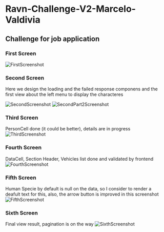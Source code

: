# Ravn-Challenge-V2-Marcelo-Valdivia

## Challenge for job application

### First Screen

![FirstScreenshot](https://user-images.githubusercontent.com/64241651/133698148-1f57e388-1ba1-455b-8779-a4ed79e1f95e.png)

### Second Screen
Here we design the loading and the failed response componens and the first view about the left menu to display the characteres

![SecondScreenshot](https://user-images.githubusercontent.com/64241651/133796717-89073179-cc8b-4ba0-a918-2c53255ea716.png)
![SecondPart2Screenshot](https://user-images.githubusercontent.com/64241651/133937493-2ff56121-0955-46a4-a948-7dcbe2f24575.png)



### Third Screen
PersonCell done (it could be better), details are in progress
![ThirdScreenshot](https://user-images.githubusercontent.com/64241651/133917897-cbee0b99-f60e-47c5-8b73-678114035d80.png)

### Fourth Screen
DataCell, Section Header, Vehicles list done and validated by frontend
![FourthScreenshot](https://user-images.githubusercontent.com/64241651/133937268-41b0f6e8-0618-46d6-83ea-c16405f6387d.png)

### Fifth Screen
Human Specie by default is null on the data, so I consider to render a deafult text for this, also, the arrow button is improved in this screenshot
![FifthScreenshot](https://user-images.githubusercontent.com/64241651/133937313-92f896de-d6c0-44f6-8623-2b5eea2c1a51.png)

### Sixth Screen
Final view result, pagination is on the way 
![SixthScreenshot](https://user-images.githubusercontent.com/64241651/133937369-4f6541c4-c501-4c6f-891c-553ebf27d60e.png)
